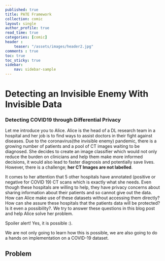 ```yaml
---
published: true
title: PATE Framework
collection: comic
layout: single
author_profile: true
read_time: true
categories: [comic]
header :
    teaser: "/assets/images/header2.jpg"
comments : true
toc: true
toc_sticky: true
sidebar:
    nav: sidebar-sample
---
```



<!-- ---
layout: single
published: true
title: PATE Framework
collection: comics
categories: [Comics] #[tutorials]
excerpt : "Differential Privacy"
header :
    overlay_image: "/assets/images/header2.jpg"
    teaser: "/assets/images/header2.jpg"
comments : true
toc: true
toc_sticky: true
--- -->



<!-- ---
layout: archive
permalink: /comic/
author_profile: true
title: "PATE Analysis"
collection: ml
header:
     image: "/assets/images/header2.jpg"
--- -->

# Detecting an Invisible Enemy With Invisible Data
### Detecting COVID19 through Differential Privacy

Let me introduce you to Alice. Alice is the head of a DL research team in a hospital and her job is to find ways to assist doctors in their fight against diseases. Due to the coronavirus(the invisible enemy) pandemic, there is a growing number of patients and  a pool of CT images waiting to be diagnosed. She decides to create an image classifier which would not only reduce the burden on clinicians and help them make more informed decisions, it would also lead to faster diagnosis and potentially save lives. However, there is a challenge; **her CT Images are not labelled**.

It comes to her attention that 5 other hospitals have annotated (positive or negative for COVID 19) CT scans which is exactly what she needs. Even though these hospitals are willing to help, they have privacy concerns about sharing information about their patients and so cannot give out the data. How can Alice make use of these datasets without accessing them directly? How can she assure these hospitals that the patients data will be protected? Is it even a possibility?. We try to answer these questions in this blog post and help Alice solve her problem.

Spoiler alert! Yes, it is possible :).

We are not only going to learn how this is possible, we are also going to do a hands on implementation on a COVID-19 dataset.

## Problem
